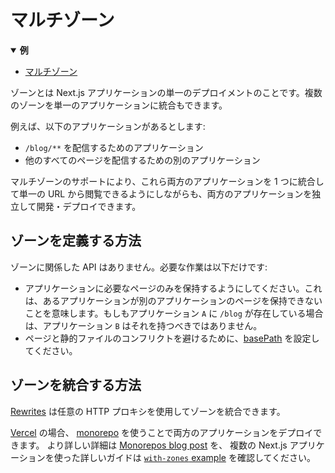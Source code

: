 # マルチゾーン

<details open>
  <summary><b>例</b></summary>
  <ul>
    <li><a href="https://github.com/vercel/next.js/tree/canary/examples/with-zones">マルチゾーン</a></li>
  </ul>
</details>

ゾーンとは Next.js アプリケーションの単一のデプロイメントのことです。複数のゾーンを単一のアプリケーションに統合もできます。

例えば、以下のアプリケーションがあるとします:

- `/blog/**` を配信するためのアプリケーション
- 他のすべてのページを配信するための別のアプリケーション

マルチゾーンのサポートにより、これら両方のアプリケーションを 1 つに統合して単一の URL から閲覧できるようにしながらも、両方のアプリケーションを独立して開発・デプロイできます。

## ゾーンを定義する方法

ゾーンに関係した API はありません。必要な作業は以下だけです:

- アプリケーションに必要なページのみを保持するようにしてください。これは、あるアプリケーションが別のアプリケーションのページを保持できないことを意味します。もしもアプリケーション `A` に `/blog` が存在している場合は、アプリケーション `B` はそれを持つべきではありません。
- ページと静的ファイルのコンフリクトを避けるために、[basePath](/docs/api-reference/next.config.js/basepath.md) を設定してください。

## ゾーンを統合する方法

[Rewrites](/docs/api-reference/next.config.js/rewrites.md) は任意の HTTP プロキシを使用してゾーンを統合できます。

[Vercel](https://vercel.com/) の場合、 [monorepo](https://vercel.com/blog/monorepos) を使うことで両方のアプリケーションをデプロイできます。 より詳しい詳細は [Monorepos blog post](https://vercel.com/blog/monorepos) を、 複数の Next.js アプリケーションを使った詳しいガイドは [`with-zones` example](https://github.com/vercel/next.js/tree/canary/examples/with-zones) を確認してください。